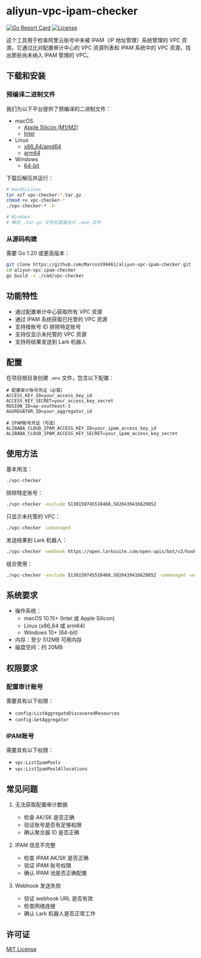 # aliyun-vpc-ipam-checker

[![Go Report Card](https://goreportcard.com/badge/github.com/MarcosS99461/aliyun-vpc-ipam-checker)](https://goreportcard.com/report/github.com/MarcosS99461/aliyun-vpc-ipam-checker)
[![License](https://img.shields.io/github/license/MarcosS99461/aliyun-vpc-ipam-checker)](https://github.com/MarcosS99461/aliyun-vpc-ipam-checker/blob/main/LICENSE)

这个工具用于检查阿里云账号中未被 IPAM（IP 地址管理）系统管理的 VPC 资源。它通过比对配置审计中心的 VPC 资源列表和 IPAM 系统中的 VPC 资源，找出那些尚未纳入 IPAM 管理的 VPC。

## 下载和安装

### 预编译二进制文件

我们为以下平台提供了预编译的二进制文件：

- macOS
  - [Apple Silicon (M1/M2)](https://github.com/MarcosS99461/aliyun-vpc-ipam-checker/releases/download/v1.0.0/vpc-checker-v1.0.0-darwin-arm64.tar.gz)
  - [Intel](https://github.com/MarcosS99461/aliyun-vpc-ipam-checker/releases/download/v1.0.0/vpc-checker-v1.0.0-darwin-amd64.tar.gz)
- Linux
  - [x86_64/amd64](https://github.com/MarcosS99461/aliyun-vpc-ipam-checker/releases/download/v1.0.0/vpc-checker-v1.0.0-linux-amd64.tar.gz)
  - [arm64](https://github.com/MarcosS99461/aliyun-vpc-ipam-checker/releases/download/v1.0.0/vpc-checker-v1.0.0-linux-arm64.tar.gz)
- Windows
  - [64-bit](https://github.com/MarcosS99461/aliyun-vpc-ipam-checker/releases/download/v1.0.0/vpc-checker-v1.0.0-windows-amd64.exe.tar.gz)

下载后解压并运行：
```bash
# macOS/Linux
tar xzf vpc-checker-*.tar.gz
chmod +x vpc-checker-*
./vpc-checker-* -h

# Windows
# 解压 .tar.gz 文件后直接运行 .exe 文件
```

### 从源码构建

需要 Go 1.20 或更高版本：

```bash
git clone https://github.com/MarcosS99461/aliyun-vpc-ipam-checker.git
cd aliyun-vpc-ipam-checker
go build -v ./cmd/vpc-checker
```

## 功能特性

- 通过配置审计中心获取所有 VPC 资源
- 通过 IPAM 系统获取已托管的 VPC 资源
- 支持按账号 ID 排除特定账号
- 支持仅显示未托管的 VPC 资源
- 支持将结果发送到 Lark 机器人

## 配置

在项目根目录创建 `.env` 文件，包含以下配置：

```env
# 配置审计账号凭证（必需）
ACCESS_KEY_ID=your_access_key_id
ACCESS_KEY_SECRET=your_access_key_secret
REGION_ID=ap-southeast-1
AGGREGATOR_ID=your_aggregator_id

# IPAM账号凭证（可选）
ALIBABA_CLOUD_IPAM_ACCESS_KEY_ID=your_ipam_access_key_id
ALIBABA_CLOUD_IPAM_ACCESS_KEY_SECRET=your_ipam_access_key_secret
```

## 使用方法

基本用法：
```bash
./vpc-checker
```

排除特定账号：
```bash
./vpc-checker -exclude 5130150745510468,5020439416629852
```

只显示未托管的 VPC：
```bash
./vpc-checker -unmanaged
```

发送结果到 Lark 机器人：
```bash
./vpc-checker -webhook https://open.larksuite.com/open-apis/bot/v2/hook/your-webhook-url
```

组合使用：
```bash
./vpc-checker -exclude 5130150745510468,5020439416629852 -unmanaged -webhook https://open.larksuite.com/open-apis/bot/v2/hook/your-webhook-url
```

## 系统要求

- 操作系统：
  - macOS 10.15+ (Intel 或 Apple Silicon)
  - Linux (x86_64 或 arm64)
  - Windows 10+ (64-bit)
- 内存：至少 512MB 可用内存
- 磁盘空间：约 20MB

## 权限要求

### 配置审计账号
需要具有以下权限：
- `config:ListAggregateDiscoveredResources`
- `config:GetAggregator`

### IPAM账号
需要具有以下权限：
- `vpc:ListIpamPools`
- `vpc:ListIpamPoolAllocations`

## 常见问题

1. 无法获取配置审计数据
   - 检查 AK/SK 是否正确
   - 验证账号是否有足够权限
   - 确认聚合器 ID 是否正确

2. IPAM 信息不完整
   - 检查 IPAM AK/SK 是否正确
   - 验证 IPAM 账号权限
   - 确认 IPAM 池是否正确配置

3. Webhook 发送失败
   - 验证 webhook URL 是否有效
   - 检查网络连接
   - 确认 Lark 机器人是否正常工作

## 许可证

[MIT License](LICENSE)